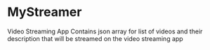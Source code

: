 # MyStreamer
Video Streaming App
Contains json array for list of videos and their description that will be streamed on the video streaming app
